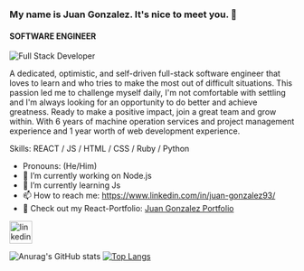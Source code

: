 ### My name is Juan Gonzalez. It's nice to meet you. 🤝
#### SOFTWARE ENGINEER
![Full Stack Developer](https://email.uplers.com/blog/wp-content/uploads/2020/07/GIF-blog.gif)

A dedicated, optimistic, and self-driven full-stack software engineer that loves to learn and who tries to make the most out of difficult situations. This passion led me to challenge myself daily, I'm not comfortable with settling and I'm always looking for an opportunity to do better and achieve greatness. Ready to make a positive impact, join a great team and grow within. With 6 years of machine operation services and project management experience and 1 year worth of web development experience.


Skills: REACT / JS / HTML / CSS / Ruby / Python

-    Pronouns: (He/Him) 
- 🔭 I’m currently working on Node.js
- 🌱 I’m currently learning Js
- 📫 How to reach me: https://www.linkedin.com/in/juan-gonzalez93/ 
- 👀 Check out my React-Portfolio: [Juan Gonzalez Portfolio](https://juangonzalez.page)

[<img src='https://cdn.jsdelivr.net/npm/simple-icons@3.0.1/icons/linkedin.svg' alt='linkedin' height='40'>](https://www.linkedin.com/in/juan-gonzalez93//)  




![Anurag's GitHub stats](https://github-readme-stats.vercel.app/api?username=Gonzalez32&show_icons=true&theme=cobalt)
[![Top Langs](https://github-readme-stats.vercel.app/api/top-langs/?username=Gonzalez32&layout=compact)](https://github.com/anuraghazra/github-readme-stats)




<!--
**Gonzalez32/Gonzalez32** is a ✨ _special_ ✨ repository because its `README.md` (this file) appears on your GitHub profile.

Here are some ideas to get you started:

- 🔭 I’m currently working on ...
- 🌱 I’m currently learning ...
- 👯 I’m looking to collaborate on ...
- 🤔 I’m looking for help with ...
- 💬 Ask me about ...
- 📫 How to reach me: ...
- 😄 Pronouns: ...
- ⚡ Fun fact: ...
-->
